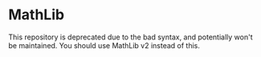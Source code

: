 # MathLib

This repository is deprecated due to the bad syntax, and potentially won't be maintained.
You should use MathLib v2 instead of this.
